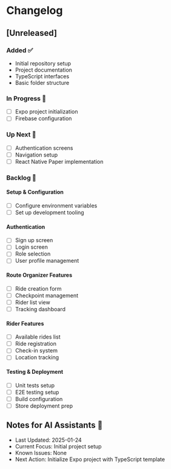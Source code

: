 # Changelog

## [Unreleased]

### Added ✅
- Initial repository setup
- Project documentation
- TypeScript interfaces
- Basic folder structure

### In Progress 🚧
- [ ] Expo project initialization
- [ ] Firebase configuration

### Up Next 📅
- [ ] Authentication screens
- [ ] Navigation setup
- [ ] React Native Paper implementation

### Backlog 📝
#### Setup & Configuration
- [ ] Configure environment variables
- [ ] Set up development tooling

#### Authentication
- [ ] Sign up screen
- [ ] Login screen
- [ ] Role selection
- [ ] User profile management

#### Route Organizer Features
- [ ] Ride creation form
- [ ] Checkpoint management
- [ ] Rider list view
- [ ] Tracking dashboard

#### Rider Features
- [ ] Available rides list
- [ ] Ride registration
- [ ] Check-in system
- [ ] Location tracking

#### Testing & Deployment
- [ ] Unit tests setup
- [ ] E2E testing setup
- [ ] Build configuration
- [ ] Store deployment prep

## Notes for AI Assistants 🤖
- Last Updated: 2025-01-24
- Current Focus: Initial project setup
- Known Issues: None
- Next Action: Initialize Expo project with TypeScript template